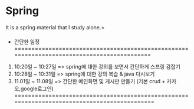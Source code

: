 # Spring
 It is a spring material that I study alone.:star:
 
 - 간단한 일정 
 ===========================================================================================
 1. 10:20일 ~ 10:27일 => spring에 대한 강의를 보면서 간단하게 스프링 감잡기
 2. 10:28일 ~ 10:31일 => spring에 대한 강의 복습 & java 다시보기
 3. 11.01일 ~ 11.08일 => 간단한 메인화면 및 게시판 만들기 (기본 crud + 카카오,google로그인)
 ============================================================================================
